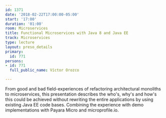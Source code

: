```yaml
---
id: 1371
date: '2018-02-22T17:00:00-05:00'
start: '17:00'
duration: '01:00'
room: Microservices
title: Functional Microservices with Java 8 and Java EE
track: Microservices
type: lecture
layout: preso_details
primary:
  id: 771
persons:
- id: 771
  full_public_name: Víctor Orozco

---
```

From good and bad field-experiences of refactoring architectural monoliths to microservices, this presentation describes the who's, why's and how's this could be achieved without rewriting the entire applications by using existing Java EE code bases. Combining the experience with demo implementations with Payara Micro and microprofile.io.